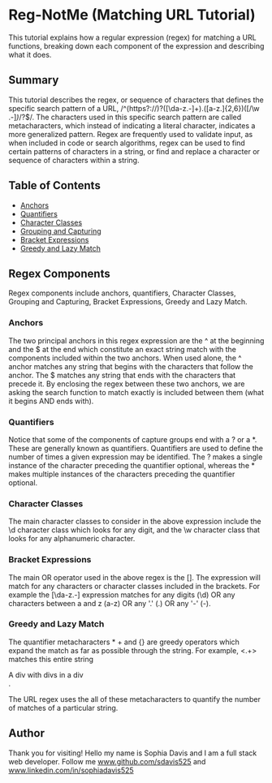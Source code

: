 # Reg-NotMe (Matching URL Tutorial)

This tutorial explains how a regular expression (regex) for matching a URL functions, breaking down each component of the expression and describing what it does.



## Summary

This tutorial describes the regex, or sequence of characters that defines the specific search pattern of a URL, /^(https?:\/\/)?([\da-z\.-]+)\.([a-z\.]{2,6})([\/\w \.-]*)*\/?$/. The characters used in this specific search pattern are called metacharacters, which instead of indicating a literal character, indicates a more generalized pattern. Regex are frequently used to validate input, as when included in code or search algorithms, regex can be used to find certain patterns of characters in a string, or find and replace a character or sequence of characters within a string.



## Table of Contents

- [Anchors](#anchors)
- [Quantifiers](#quantifiers)
- [Character Classes](#character-classes)
- [Grouping and Capturing](#grouping-and-capturing)
- [Bracket Expressions](#bracket-expressions)
- [Greedy and Lazy Match](#greedy-and-lazy-match)

## Regex Components

Regex components include anchors, quantifiers, Character Classes, Grouping and Capturing, Bracket Expressions, Greedy and Lazy Match. 


### Anchors

The two principal anchors in this regex expression are the ^ at the beginning and the $ at the end which constitute an exact string match with the components included within the two anchors. When used alone, the ^ anchor matches any string that begins with the characters that follow the anchor. The $ matches any string that ends with the characters that precede it. By enclosing the regex between these two anchors, we are asking the search function to match exactly is included between them (what it begins AND ends with).

### Quantifiers

Notice that some of the components of capture groups end with a ? or a *. These are generally known as quantifiers. Quantifiers are used to define the number of times a given expression may be identified. The ? makes a single instance of the character preceding the quantifier optional, whereas the * makes multiple instances of the characters preceding the quantifier optional.


### Character Classes

The main character classes to consider in the above expression include the \d character class which looks for any digit, and the \w character class that looks for any alphanumeric character.


### Bracket Expressions

The main OR operator used in the above regex is the []. The expression will match for any characters or character classes included in the brackets. For example the [\da-z\.-] expression matches for any digits (\d) OR any characters between a and z (a-z) OR any '.' (\.) OR any '-' (-).



### Greedy and Lazy Match

The quantifier metacharacters * + and {} are greedy operators which expand the match as far as possible through the string. For example, <.+> matches this entire string <div>A div with divs in a div</div>.

The URL regex uses the all of these metacharacters to quantify the number of matches of a particular string.



## Author

Thank you for visiting! Hello my name is Sophia Davis and I am a full stack web developer. Follow me www.github.com/sdavis525 and www.linkedin.com/in/sophiadavis525